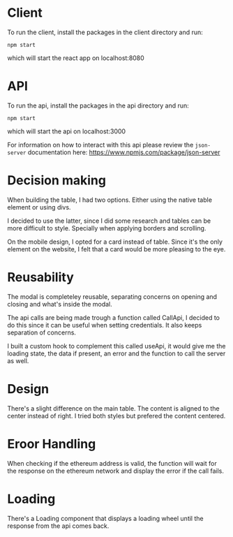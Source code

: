 # Client

To run the client, install the packages in the client directory and run:

`npm start`

which will start the react app on localhost:8080

# API

To run the api, install the packages in the api directory and run:

`npm start`

which will start the api on localhost:3000

For information on how to interact with this api please review the `json-server` documentation here: https://www.npmjs.com/package/json-server

# Decision making

When building the table, I had two options. Either using the native table element or using divs.

I decided to use the latter, since I did some research and tables can be more difficult to style. Specially when applying borders and scrolling.

On the mobile design, I opted for a card instead of table. Since it's the only element on the website, I felt that a card would be more pleasing to the eye.

# Reusability

The modal is completeley reusable, separating concerns on opening and closing and what's inside the modal.

The api calls are being made trough a function called CallApi, I decided to do this since it can be useful when setting credentials. It also keeps separation of concerns.

I built a custom hook to complement this called useApi, it would give me the loading state, the data if present, an error and the function to call the server as well.

# Design

There's a slight difference on the main table. The content is aligned to the center instead of right. I tried both styles but prefered the content centered.

# Eroor Handling

When checking if the ethereum address is valid, the function will wait for the response on the ethereum network and display the error if the call fails.

# Loading

There's a Loading component that displays a loading wheel until the response from the api comes back.

